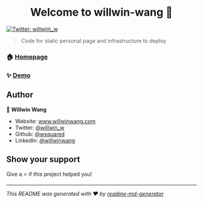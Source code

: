 <h1 align="center">Welcome to willwin-wang 👋</h1>
<p>
  <a href="https://twitter.com/willwin\_w" target="_blank">
    <img alt="Twitter: willwin\_w" src="https://img.shields.io/twitter/follow/willwin\_w.svg?style=social" />
  </a>
</p>

> Code for static personal page and infrastructure to deploy

### 🏠 [Homepage](willwinwang.com)

### ✨ [Demo](willwinwang.com)

## Author

👤 **Willwin Wang**

* Website: www.willwinwang.com
* Twitter: [@willwin\_w](https://twitter.com/willwin\_w)
* Github: [@wsquared](https://github.com/wsquared)
* LinkedIn: [@willwinwang](https://linkedin.com/in/willwinwang)

## Show your support

Give a ⭐️ if this project helped you!

***
_This README was generated with ❤️ by [readme-md-generator](https://github.com/kefranabg/readme-md-generator)_